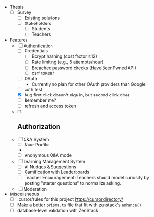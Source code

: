 - Thesis
    - [ ] Survey
        - [ ] Existing solutions
        - [ ] Stakeholders  
            - [ ] Students
            - [ ] Teachers
- Features
    - [ ] Authentication
        - [ ] Credentials
            - [ ] Bcrypt hashing (cost factor ≥12)
            - [ ] Rate limiting (e.g., 5 attempts/hour)
            - [ ] Breached password checks (HaveIBeenPwned API)
            - [ ] csrf token?
        - [ ] OAuth
            - Currently no plan for other OAuth providers than Google
        - [ ] auth test
        - [x] bug first click doesn't sign in, but second click does
        - [ ] Remember me?
        - [ ] refresh and access token
    - [ ] Authorization
        - 
    - [ ] Q&A System
        - [ ] User Profile
        - 
        - [ ] Anonymous Q&A mode
    - [ ] Learning Management System
        - [ ] AI Nudges & Suggestions
        - [ ] Gamification with Leaderboards
        - [ ] Teacher Encouragement: Teachers should model curiosity by posting "starter questions" to normalize asking.
    - [ ] Moderation

- Miscellaneous
    - [ ] .cursor/rules for this project https://cursor.directory/
    - [ ] Make a better `prisma.ts` file that fit with zenstack's `enhance()`
    - [ ] database-level validation with ZenStack
